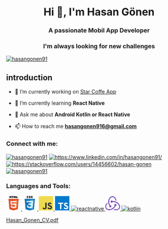 
<h1 align="center">Hi 👋, I'm Hasan Gönen</h1>
<h3 align="center">A passionate Mobil App Developer</h3>
<h3 align="center">I'm always looking for new challenges</h3>



<p align="left"> <a href="https://twitter.com/hasangonen91" target="blank"><img src="https://img.shields.io/twitter/follow/hasangonen91?logo=twitter&style=for-the-badge" alt="hasangonen91" /></a> </p>

## introduction

- 🔭 I’m currently working on [Star Coffe App](https://github.com/hasangonen91/StarCoffeBlochainApp)

- 🌱 I’m currently learning **React Native**

- 💬 Ask me about **Android Kotlin or React Native**

- 📫 How to reach me **hasangonen916@gmail.com**

<h3 align="left">Connect with me:</h3>
<p align="left">
<a href="https://twitter.com/hasangonen91" target="blank"><img align="center" src="https://raw.githubusercontent.com/rahuldkjain/github-profile-readme-generator/master/src/images/icons/Social/twitter.svg" alt="hasangonen91" height="30" width="40" /></a>
<a href="https://www.linkedin.com/in/hasangonen91/" target="blank"><img align="center" src="https://raw.githubusercontent.com/rahuldkjain/github-profile-readme-generator/master/src/images/icons/Social/linked-in-alt.svg" alt="https://www.linkedin.com/in/hasangonen91/" height="30" width="40" /></a>
<a href="https://stackoverflow.com/users/https://stackoverflow.com/users/14456602/hasan-gonen" target="blank"><img align="center" src="https://raw.githubusercontent.com/rahuldkjain/github-profile-readme-generator/master/src/images/icons/Social/stack-overflow.svg" alt="https://stackoverflow.com/users/14456602/hasan-gonen" height="30" width="40" /></a>
<a href="https://instagram.com/hasangonen91" target="blank"><img align="center" src="https://raw.githubusercontent.com/rahuldkjain/github-profile-readme-generator/master/src/images/icons/Social/instagram.svg" alt="hasangonen91" height="30" width="40" /></a>
</p>



  
<h3 align="left">Languages and Tools:</h3>
<p align="left"> 
  <a href="https://www.w3.org/html/" target="_blank" rel="noreferrer"> 
    <img src="https://raw.githubusercontent.com/devicons/devicon/master/icons/html5/html5-original-wordmark.svg" alt="html5" width="40" height="40"/> 
  </a> 
  <a href="https://www.w3schools.com/css/" target="_blank" rel="noreferrer"> 
    <img src="https://raw.githubusercontent.com/devicons/devicon/master/icons/css3/css3-original-wordmark.svg" alt="css3" width="40" height="40"/> 
  </a>
  <a href="https://developer.mozilla.org/en-US/docs/Web/JavaScript" target="_blank" rel="noreferrer"> 
    <img src="https://raw.githubusercontent.com/devicons/devicon/master/icons/javascript/javascript-original.svg" alt="javascript" width="40" height="40"/> 
  </a>
  <a href="https://www.typescriptlang.org/" target="_blank" rel="noreferrer">
    <img src="https://raw.githubusercontent.com/devicons/devicon/master/icons/typescript/typescript-original.svg" alt="typescript" width="40" height="40"/> 
  </a> 
  <a href="https://reactnative.dev/" target="_blank" rel="noreferrer"> 
    <img src="https://reactnative.dev/img/header_logo.svg" alt="reactnative" width="40" height="40"/> 
  </a> 
  <a href="https://redux.js.org" target="_blank" rel="noreferrer"> 
    <img src="https://raw.githubusercontent.com/devicons/devicon/master/icons/redux/redux-original.svg" alt="redux" width="40" height="40"/>
  </a> 
  <a href="https://kotlinlang.org" target="_blank" rel="noreferrer"> 
    <img src="https://www.vectorlogo.zone/logos/kotlinlang/kotlinlang-icon.svg" alt="kotlin" width="40" height="40"/> 
  </a>
</p>


[Hasan_Gonen_CV.pdf](https://github.com/hasangonen91/hasangonen91/files/15234536/Hasan_Gonen_CV.pdf)

